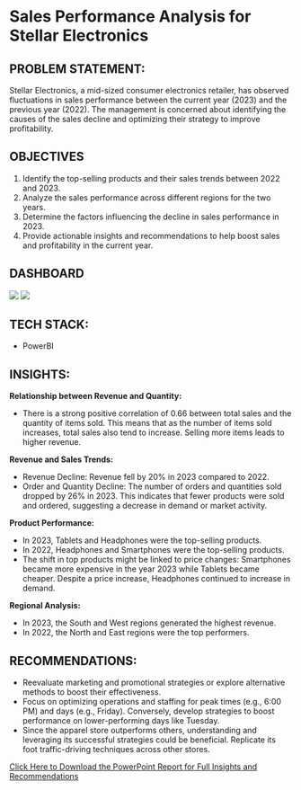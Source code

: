 # Sales Performance Analysis for Stellar Electronics

## PROBLEM STATEMENT:  
Stellar Electronics, a mid-sized consumer electronics retailer, has observed fluctuations in sales performance between the current year (2023) and the previous year (2022). The management is concerned about identifying the causes of the sales decline and optimizing their strategy to improve profitability.

## OBJECTIVES
1.	Identify the top-selling products and their sales trends between 2022 and 2023.
2.	Analyze the sales performance across different regions for the two years.
3.	Determine the factors influencing the decline in sales performance in 2023.
4.	Provide actionable insights and recommendations to help boost sales and profitability in the current year.

## DASHBOARD
<img src="Visualization/FashionForward.png">
<img src="Visualization/FashionForward1.png">


## TECH STACK: 
- PowerBI

## INSIGHTS:  

**Relationship between Revenue and Quantity:**
*	There is a strong positive correlation of 0.66 between total sales and the quantity of items sold. This means that as the number of items sold increases, total sales also tend to increase. Selling more items leads to higher revenue.


**Revenue and Sales Trends:**
*	Revenue Decline: Revenue fell by 20% in 2023 compared to 2022.
*	Order and Quantity Decline: The number of orders and quantities sold dropped by 26% in 2023. This indicates that fewer products were sold and ordered, suggesting a decrease in demand or market activity.

**Product Performance:**
*	In 2023, Tablets and Headphones were the top-selling products.
* In 2022, Headphones and Smartphones were the top-selling products.
* The shift in top products might be linked to price changes: Smartphones became more expensive in the year 2023 while Tablets became cheaper. Despite a price increase, Headphones continued to increase in demand.

**Regional Analysis:**
*	In 2023, the South and West regions generated the highest revenue.
*	In 2022, the North and East regions were the top performers.



## RECOMMENDATIONS:  

- Reevaluate marketing and promotional strategies or explore alternative methods to boost their effectiveness.
- Focus on optimizing operations and staffing for peak times (e.g., 6:00 PM) and days (e.g., Friday). Conversely, develop strategies to boost performance on lower-performing days like Tuesday.
- Since the apparel store outperforms others, understanding and leveraging its successful strategies could be beneficial. Replicate its foot traffic-driving techniques across other stores.




<a href="Visualization/FASHION-FORWARD MALL_Report.pptx">Click Here to Download the PowerPoint Report for Full Insights and Recommendations</a>
